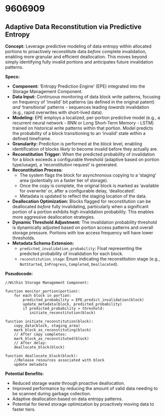 # 9606909

## Adaptive Data Reconstitution via Predictive Entropy

**Concept:** Leverage predictive modeling of data entropy within allocated portions to proactively reconstitute data *before* complete invalidation, enabling more granular and efficient deallocation. This moves beyond simply identifying fully invalid portions and anticipates future invalidation patterns.

**Specs:**

*   **Component:** ‘Entropy Prediction Engine’ (EPE) integrated into the Storage Management Component.
*   **Data Input:** Continuous monitoring of data block write patterns, focusing on frequency of ‘invalid’ bit patterns (as defined in the original patent) *and* ‘transitional’ patterns - sequences leading *towards* invalidation (e.g., rapid overwrites with short-lived data).
*   **Modeling:** EPE employs a localized, per-portion predictive model (e.g., a recurrent neural network - RNN or Long Short-Term Memory - LSTM) trained on historical write patterns within that portion. Model predicts the probability of a block transitioning to an ‘invalid’ state within a defined timeframe.
*   **Granularity:** Prediction is performed at the *block* level, enabling identification of blocks *likely* to become invalid before they actually are.
*   **Reconstitution Trigger:** When the predicted probability of invalidation for a block exceeds a configurable threshold (adaptive based on portion type/usage), a ‘reconstitution request’ is generated.
*   **Reconstitution Process:**
    *   The system flags the block for asynchronous copying to a ‘staging’ area (potentially on a faster tier of storage).
    *   Once the copy is complete, the original block is marked as ‘available for overwrite’ or, after a configurable delay, ‘deallocated’.
    *   Metadata is updated to reflect the staging location of the data.
*   **Deallocation Optimization:** Blocks flagged for reconstitution can be deallocated *before* fully invalidating, particularly when a significant portion of a portion exhibits high invalidation probability. This enables more aggressive deallocation strategies.
*   **Dynamic Threshold Adjustment:** The invalidation probability threshold is dynamically adjusted based on portion access patterns and overall storage pressure.  Portions with low access frequency will have lower thresholds.
*   **Metadata Schema Extension:**
    *   `predicted_invalidation_probability`:  Float representing the predicted probability of invalidation for each block.
    *   `reconstitution_stage`: Enum indicating the reconstitution stage (e.g., `NotStarted`, `InProgress`, `Completed`, `Deallocated`).

**Pseudocode:**

```
//Within Storage Management Component:

function monitor_portion(portion):
    for each block in portion:
        predicted_probability = EPE.predict_invalidation(block)
        update_metadata(block, predicted_probability)
        if predicted_probability > threshold:
           initiate_reconstitution(block)

function initiate_reconstitution(block):
    copy_data(block, staging_area)
    mark_block_as_reconstituting(block)
    // After copy completes:
    mark_block_as_reconstituted(block)
    // After delay:
    deallocate_block(block)

function deallocate_block(block):
    //Release resources associated with block
    update metadata
```

**Potential Benefits:**

*   Reduced storage waste through proactive deallocation.
*   Improved performance by reducing the amount of valid data needing to be scanned during garbage collection.
*   Adaptive deallocation based on data entropy patterns.
*   Potential for tiered storage optimization by proactively moving data to faster tiers.